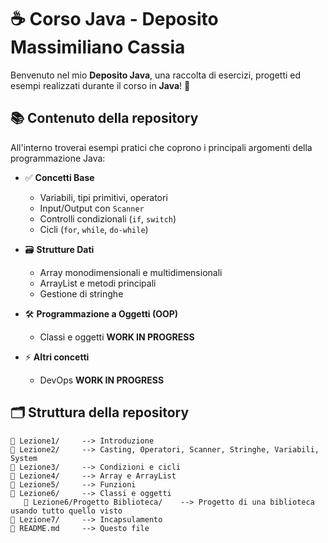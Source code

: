# ☕ Corso Java - Deposito Massimiliano Cassia

Benvenuto nel mio **Deposito Java**, una raccolta di esercizi, progetti ed esempi realizzati durante il corso in **Java**! 🚀



## 📚 Contenuto della repository

All'interno troverai esempi pratici che coprono i principali argomenti della programmazione Java:

- ✅ **Concetti Base**
  - Variabili, tipi primitivi, operatori
  - Input/Output con `Scanner`
  - Controlli condizionali (`if`, `switch`)
  - Cicli (`for`, `while`, `do-while`)

- 🗃️ **Strutture Dati**
  - Array monodimensionali e multidimensionali
  - ArrayList e metodi principali
  - Gestione di stringhe
    
- 🛠️ **Programmazione a Oggetti (OOP)**
  - Classi e oggetti
    **WORK IN PROGRESS**
  
- ⚡ **Altri concetti**
  - DevOps
   **WORK IN PROGRESS**



## 🗂️ Struttura della repository

```plaintext
📁 Lezione1/     --> Introduzione
📁 Lezione2/     --> Casting, Operatori, Scanner, Stringhe, Variabili, System
📁 Lezione3/     --> Condizioni e cicli
📁 Lezione4/     --> Array e ArrayList
📁 Lezione5/     --> Funzioni
📁 Lezione6/     --> Classi e oggetti
   📁 Lezione6/Progetto Biblioteca/    --> Progetto di una biblioteca usando tutto quello visto
📁 Lezione7/     --> Incapsulamento 
📄 README.md     --> Questo file

